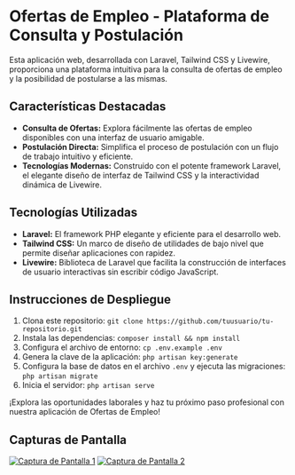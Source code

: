 # Ofertas de Empleo - Plataforma de Consulta y Postulación

Esta aplicación web, desarrollada con Laravel, Tailwind CSS y Livewire, proporciona una plataforma intuitiva para la consulta de ofertas de empleo y la posibilidad de postularse a las mismas.

## Características Destacadas
- **Consulta de Ofertas:** Explora fácilmente las ofertas de empleo disponibles con una interfaz de usuario amigable.
- **Postulación Directa:** Simplifica el proceso de postulación con un flujo de trabajo intuitivo y eficiente.
- **Tecnologías Modernas:** Construido con el potente framework Laravel, el elegante diseño de interfaz de Tailwind CSS y la interactividad dinámica de Livewire.

## Tecnologías Utilizadas
- **Laravel:** El framework PHP elegante y eficiente para el desarrollo web.
- **Tailwind CSS:** Un marco de diseño de utilidades de bajo nivel que permite diseñar aplicaciones con rapidez.
- **Livewire:** Biblioteca de Laravel que facilita la construcción de interfaces de usuario interactivas sin escribir código JavaScript.

## Instrucciones de Despliegue
1. Clona este repositorio: `git clone https://github.com/tuusuario/tu-repositorio.git`
2. Instala las dependencias: `composer install && npm install`
3. Configura el archivo de entorno: `cp .env.example .env`
4. Genera la clave de la aplicación: `php artisan key:generate`
5. Configura la base de datos en el archivo `.env` y ejecuta las migraciones: `php artisan migrate`
6. Inicia el servidor: `php artisan serve`

¡Explora las oportunidades laborales y haz tu próximo paso profesional con nuestra aplicación de Ofertas de Empleo!

## Capturas de Pantalla
[![Captura de Pantalla 1](ruta-a-imagen-1.png)](ruta-a-imagen-1.png)
[![Captura de Pantalla 2](ruta-a-imagen-2.png)](ruta-a-imagen-2.png)
